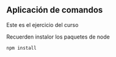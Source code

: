 ## Aplicación de comandos

Este es el ejercicio del curso

Recuerden instalor los paquetes de node

```
npm install
```